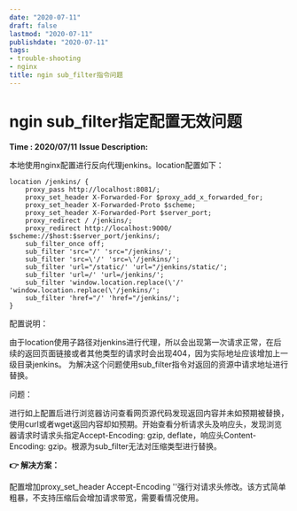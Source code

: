 ```yaml
---
date: "2020-07-11"
draft: false
lastmod: "2020-07-11"
publishdate: "2020-07-11"
tags:
- trouble-shooting
- nginx
title: ngin sub_filter指令问题
---
```

# ngin sub_filter指定配置无效问题


**Time : 2020/07/11**
**Issue Description:**

本地使用nginx配置进行反向代理jenkins。location配置如下：

```
location /jenkins/ {
    proxy_pass http://localhost:8081/;
    proxy_set_header X-Forwarded-For $proxy_add_x_forwarded_for;
    proxy_set_header X-Forwarded-Proto $scheme;
    proxy_set_header X-Forwarded-Port $server_port;
    proxy_redirect / /jenkins/;
    proxy_redirect http://localhost:9000/ $scheme://$host:$server_port/jenkins/;
    sub_filter_once off;
    sub_filter 'src="/' 'src="/jenkins/';
    sub_filter 'src=\'/' 'src=\'/jenkins/';
    sub_filter 'url="/static/' 'url="/jenkins/static/';
    sub_filter 'url=/' 'url=/jenkins/';
    sub_filter 'window.location.replace(\'/' 'window.location.replace(\'/jenkins/';
    sub_filter 'href="/' 'href="/jenkins/';
}
```

配置说明：

由于location使用子路径对jenkins进行代理，所以会出现第一次请求正常，在后续的返回页面链接或者其他类型的请求时会出现404，因为实际地址应该增加上一级目录jenkins。 为解决这个问题使用sub_filter指令对返回的资源中请求地址进行替换。



问题：

进行如上配置后进行浏览器访问查看网页源代码发现返回内容并未如预期被替换，使用curl或者wget返回内容却如预期。开始查看分析请求头及响应头，发现浏览器请求时请求头指定Accept-Encoding: gzip, deflate，响应头Content-Encoding: gzip。根源为sub_filter无法对压缩类型进行替换。

**👉 解决方案：**

配置增加proxy_set_header Accept-Encoding ''强行对请求头修改。该方式简单粗暴，不支持压缩后会增加请求带宽，需要看情况使用。

